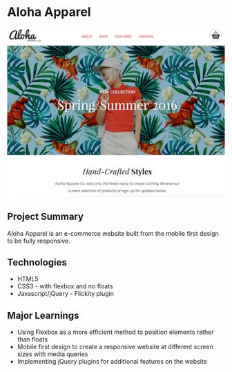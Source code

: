 # Aloha Apparel
![aloha screenshot](/images/aloha_apparel_scrnshot.png)

## Project Summary

Aloha Apparel is an e-commerce website built from the mobile first design to be fully responsive. 

## Technologies
 * HTML5
 * CSS3 - with flexbox and no floats
 * Javascript/jQuery - Flickity plugin

## Major Learnings
 * Using Flexbox as a more efficient method to position elements rather than floats
 * Mobile first design to create a responsive website at different screen sizes with media queries
 * Implementing jQuery plugins for additional features on the website

